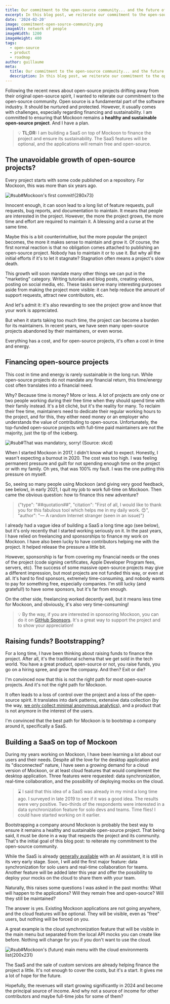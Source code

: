 ```yaml
---
title: Our commitment to the open-source community... and the future of Mockoon
excerpt: In this blog post, we reiterate our commitment to the open-source community and talk a bit more about the future plans for Mockoon
date: '2024-02-20'
image: commitment-open-source-community.png
imageAlt: network of people
imageWidth: 1200
imageHeight: 400
tags:
  - open-source
  - product
  - roadmap
author: guillaume
meta:
  title: Our commitment to the open-source community... and the future of Mockoon
  description: In this blog post, we reiterate our commitment to the open-source community and talk a bit more about the future plans for Mockoon
---
```


Following the recent news about open-source projects drifting away from their original open-source spirit, I wanted to reiterate our commitment to the open-source community.
Open source is a fundamental part of the software industry. It should be nurtured and protected. However, it usually comes with challenges, especially regarding financing and sustainability.
I am committed to ensuring that Mockoon remains a **healthy and sustainable open-source project**. And I have a plan.

> 💡 **TL;DR:** I am building a SaaS on top of Mockoon to finance the project and ensure its sustainability. The SaaS features will be optional, and the applications will remain free and open-source.

## The unavoidable growth of open-source projects?

Every project starts with some code published on a repository. For Mockoon, this was more than six years ago.

![#sub#Mockoon's first commit!{280x73}](/images/blog/commitment-open-source-community/mockoon-first-commit.png)

Innocent enough, it can soon lead to a long list of feature requests, pull requests, bug reports, and documentation to maintain. It means that people are interested in the project. However, the more the project grows, the more time and effort are required to maintain it. A blessing and a curse at the same time.

Maybe this is a bit counterintuitive, but the more popular the project becomes, the more it makes sense to maintain and grow it. Of course, the first normal reaction is that no obligation comes attached to publishing an open-source project. Nobody has to maintain it or to use it. But why all the initial efforts if it's to let it stagnate? Stagnation often means a project's slow death.

This growth will soon mandate many other things we can put in the "marketing" category. Writing tutorials and blog posts, creating videos, posting on social media, etc. These tasks serve many interesting purposes aside from making the project more visible: it can help reduce the amount of support requests, attract new contributors, etc.

And let's admit it: it's also rewarding to see the project grow and know that your work is appreciated.

But when it starts taking too much time, the project can become a burden for its maintainers. In recent years, we have seen many open-source projects abandoned by their maintainers, or even worse.

Everything has a cost, and for open-source projects, it's often a cost in time and energy.

## Financing open-source projects

This cost in time and energy is rarely sustainable in the long run. While open-source projects do not mandate any financial return, this time/energy cost often translates into a financial need.

Why? Because time is money? More or less. A lot of projects are only one or two people working during their free time when they should spend time with their family instead. It's a bit cliché, but it's the reality for many. To reclaim their free time, maintainers need to dedicate their regular working hours to the project, and for this, they either need money or an employer who understands the value of contributing to open-source.
Unfortunately, the top-funded open-source projects with full-time paid maintainers are not the majority, just the tip of the iceberg.

![#sub#That was mandatory, sorry! (Source: xkcd)](https://imgs.xkcd.com/comics/dependency.png)

When I started Mockoon in 2017, I didn't know what to expect. Honestly, I wasn't expecting a burnout in 2020. The cost was too high. I was feeling permanent pressure and guilt for not spending enough time on the project or with my family. Oh yes, that was 100% my fault. I was the one putting this pressure on myself.

So, seeing so many people using Mockoon (and giving very good feedback, see below), in early 2021, I quit my job to work full-time on Mockoon. Then came the obvious question: how to finance this new adventure?

> {"type": "##quotation##", "citation": "First of all, I would like to thank you for this fabulous tool which helps me in my daily work. 😊", "author": "— A random Internet stranger (seen in an issue)"}

I already had a vague idea of building a SaaS a long time ago (see below), but it's only recently that I started working seriously on it. In the past years, I have relied on freelancing and sponsorships to finance my work on Mockoon. I have also been lucky to have contributors helping me with the project. It helped release the pressure a little bit.

However, sponsorship is far from covering my financial needs or the ones of the project (code signing certificates, Apple Developer Program fees, servers, etc). The success of some massive open-source projects may give a different impression, but most projects are not funded this way, or even at all. It's hard to find sponsors, extremely time-consuming, and nobody wants to pay for something free, especially companies. I'm still lucky (and grateful!) to have some sponsors, but it's far from enough.

On the other side, freelancing worked decently well, but it means less time for Mockoon, and obviously, it's also very time-consuming!

> 💡 By the way, if you are interested in sponsoring Mockoon, you can do it on [GitHub Sponsors](https://github.com/sponsors/mockoon). It's a great way to support the project and to show your appreciation!

## Raising funds? Bootstrapping?

For a long time, I have been thinking about raising funds to finance the project. After all, it's the traditional schema that we get sold in the tech world. You have a great product, open-source or not, you raise funds, you go on a hiring spree, and grow the company. And then? Exit or die?

I'm convinced now that this is not the right path for most open-source projects. And it's not the right path for Mockoon.

It often leads to a loss of control over the project and a loss of the open-source spirit. It translates into dark patterns, extensive data collection (by the way, [we only collect minimal anonymous analytics](/blog/building-own-analytics-fun-and-profit/)), and a product that is not anymore in the interest of the users.

I'm convinced that the best path for Mockoon is to bootstrap a company around it, specifically a SaaS.

## Building a SaaS on top of Mockoon

During my years working on Mockoon, I have been learning a lot about our users and their needs. Despite all the love for the desktop application and its "disconnected" nature, I have seen a growing demand for a cloud version of Mockoon, or at least cloud features that would complement the desktop application. Three features were requested: data synchronization, real-time collaboration, and the possibility of deploying mocks on the cloud.

> ⌛ I said that this idea of a SaaS was already in my mind a long time ago. I surveyed in late 2019 to see if it was a good idea. The results were very positive. Two-thirds of the respondents were interested in a data synchronization feature for solo devs and teams. Time flies! I could have started working on it earlier.

Bootstrapping a company around Mockoon is probably the best way to ensure it remains a healthy and sustainable open-source project. That being said, it must be done in a way that respects the project and its community. That's the initial goal of this blog post: to reiterate my commitment to the open-source community.

While the SaaS is already [generally available](/pro/) with an AI assistant, it is still in its very early stage. Soon, I will add the first major feature: data synchronization for solo users and real-time collaboration for teams. Another feature will be added later this year and offer the possibility to deploy your mocks on the cloud to share them with your team.

Naturally, this raises some questions I was asked in the past months: What will happen to the applications? Will they remain free and open-source? Will they still be maintained?

The answer is yes. Existing Mockoon applications are not going anywhere, and the cloud features will be optional. They will be visible, even as "free" users, but nothing will be forced on you.

A great example is the cloud synchronization feature that will be visible in the main menu but separated from the local API mocks you can create like before. Nothing will change for you if you don't want to use the cloud.

![#sub#Mockoon's (future) main menu with the cloud environments list{200x231}](/images/blog/commitment-open-source-community/cloud-sync-menu-preview.png)

The SaaS and the sale of custom services are already helping finance the project a little. It's not enough to cover the costs, but it's a start. It gives me a lot of hope for the future.

Hopefully, the revenues will start growing significantly in 2024 and become the principal source of income. And why not a source of income for other contributors and maybe full-time jobs for some of them?
